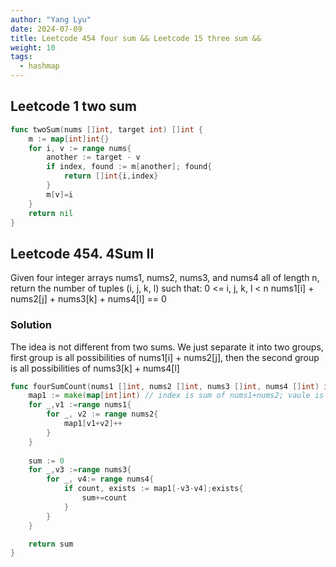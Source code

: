 ```yaml
---
author: "Yang Lyu"
date: 2024-07-09
title: Leetcode 454 four sum && Leetcode 15 three sum && 
weight: 10
tags:
  - hashmap
---
```

## Leetcode 1 two sum 

```go
func twoSum(nums []int, target int) []int {
    m := map[int]int{}
    for i, v := range nums{
        another := target - v
        if index, found := m[another]; found{
            return []int{i,index}
        }
        m[v]=i
    }
    return nil
}
```
## Leetcode 454. 4Sum II

Given four integer arrays nums1, nums2, nums3, and nums4 all of length n, return the number of tuples (i, j, k, l) such that:
0 <= i, j, k, l < n
nums1[i] + nums2[j] + nums3[k] + nums4[l] == 0

### Solution

The idea is not different from two sums. We just separate it into two groups, first group is all possibilities of nums1[i] + nums2[j], then the second group is all possibilities of nums3[k] + nums4[l]

```go
func fourSumCount(nums1 []int, nums2 []int, nums3 []int, nums4 []int) int {
    map1 := make(map[int]int) // index is sum of nums1+nums2; vaule is times
    for _,v1 :=range nums1{
        for _, v2 := range nums2{
            map1[v1+v2]++
        }
    }
   
    sum := 0
    for _,v3 :=range nums3{
        for _, v4:= range nums4{
            if count, exists := map1[-v3-v4];exists{
                sum+=count
            }
        }
    }

    return sum
}
```